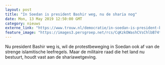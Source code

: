 ```yaml
---
layout: post
title: "In Soedan is president Bashir weg, nu de sharia nog"
date: Mon, 13 May 2019 12:50:00 GMT
category: nieuws
externe_link: "https://www.trouw.nl/democratie/in-soedan-is-president-bashir-weg-nu-de-sharia-nog~a55b0dd4/"
feature_image: "https://images3.persgroep.net/rcs/CqKzkOWashCVsChlbB74tmr89Yo/diocontent/147821453/_focus/0.45/0.72/_fill/230/230?appId=e9b4e2a1869038ffcaf318a6d1463b0b&quality=0.9&format=jpeg"
---
```


Nu president Bashir weg is, wil de protestbeweging in Soedan ook af van de strenge islamitische leefregels. Maar de militaire raad die het land nu bestuurt, houdt vast aan de shariawetgeving.
